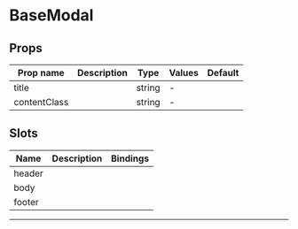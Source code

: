 # BaseModal

## Props

| Prop name    | Description | Type   | Values | Default |
| ------------ | ----------- | ------ | ------ | ------- |
| title        |             | string | -      |         |
| contentClass |             | string | -      |         |

## Slots

| Name   | Description | Bindings |
| ------ | ----------- | -------- |
| header |             |          |
| body   |             |          |
| footer |             |          |

---
